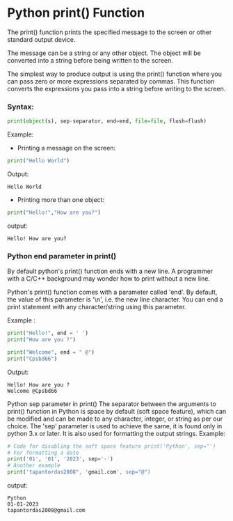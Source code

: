 # Python print() Function
The print() function prints the specified message to the screen or other standard output device.

The message can be a string or any other object. The object will be converted into a string before being written to the screen.

The simplest way to produce output is using the print() function where you can pass zero or more expressions separated by commas. This function converts the expressions you pass into a string before writing to the screen.

### Syntax:
```python
print(object(s), sep-separator, end=end, file=file, flush=flush)
```

Example:

+ Printing a message on the screen:
```python
print("Hello World")
```
Output:
```
Hello World
```
+  Printing more than one object:
```python
print("Hello!","How are you?")
```
output:
```
Hello! How are you?
```
### Python end parameter in print()
By default python's print() function ends with a new line. A programmer with a C/C++ background may wonder how to print without a new line.

Python's print() function comes with a parameter called 'end'. By default, the value of this parameter is '\n', i.e. the new line character. You can end a print statement with any character/string using this parameter.

Example :
```python
print("Hello!", end = ' ')
print("How are you ?")

print("Welcome", end = " @")
print("Cpsbd66")
```
Output:
```
Hello! How are you ?
Welcome @Cpsbd66
```

Python sep parameter in print()
The separator between the arguments to print() function in Python is space by default (soft space feature), which can be modified and can be made to any character, integer, or string as per our choice. The 'sep' parameter is used to achieve the same, it is found only in python 3.x or later. It is also used for formatting the output strings.
Example:
```python
# Code for disabling the soft space feature print('Python', sep="')
# For formatting a date
print('01', '01', '2023', sep='-')
# Another example
print('tapantordas2008", 'gmail.com', sep="@")
```
output:
```
Python
01-01-2023
tapantordas2008@gmail.com
```
